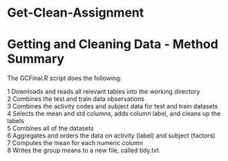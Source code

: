 # Get-Clean-Assignment
# Getting and Cleaning Data - Method Summary

The GCFinal.R script does the following:

1	 Downloads and reads all relevant tables into the working directory  
2	 Combines the test and train data observations  
3	 Combines the activity codes and subject data for test and train datasets  
4	 Selects the mean and std columns, adds column label, and cleans up the labels  
5	 Combines all of the datasets  
6	 Aggregates and orders the data on activity (label) and subject (factors)  
7	 Computes the mean for each numeric column  
8	 Writes the group means to a new file, called tidy.txt
